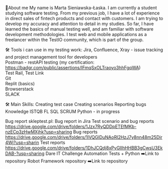 📖About me
My name is Marta Sieniawska-Łaska. I am currently a student studying software testing. From my previous job, I have a lot of experience in direct sales of fintech products and contact with customers. I am trying to develop my accuracy and attention to detail in my studies. So far, I have learned the basics of manual testing well, and am familiar with software development methodologies. I test web and mobile applications as a freelancer within the TestIO community, which is part of the <epam> group.

🛠️ Tools i can use in my testing work: 
Jira, Confluence, Xray - issue tracking and project management tool for developers  
Postman - restAPI testing (my certification: https://badgr.com/public/assertions/IFmqSxOLTraoyo3hhFgqWA)   
Test Rail, Test Link  
Git   
Replit (basics)   
Browserstack  
SLACK  


🛠️ Main Skills: 
Creating test case
Creating scenarios
Reporting bugs
Knowledge ISTQB FL
SQL
SCRUM
Python - in progress

Bug report skleptest.pl: Bug report in Jira
Test scenario and bug reports https://drive.google.com/drive/folders/1Jzx7RyQDDpETEfMKb-nzECp3zHwMXjhk?usp=sharing
Bug reports https://drive.google.com/drive/folders/1lVQGlDuNAoRI2HzJ7y8nn48m25Dir4Wj?usp=sharin
Test reports https://drive.google.com/drive/folders/1DhJCQdj8xPyGIIhHHBB3gCwsU3EkDAB-?usp=sharing
Dare IT Challenge Automation Tests + Python ➡️Link to repository
Robot Framework repository ➡️Link to repository
